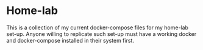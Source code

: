 # Home-lab
This is a collection of my current docker-compose files for my home-lab set-up. Anyone willing to replicate such set-up must have a working docker and docker-compose installed in their system first.
